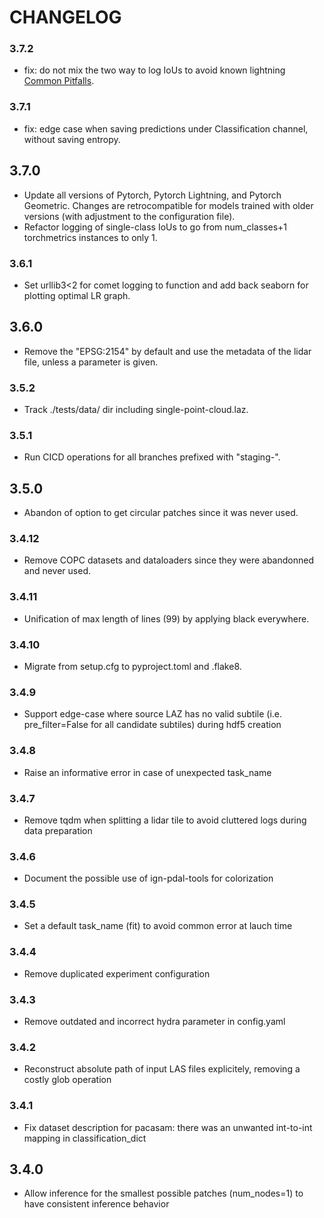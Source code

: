 # CHANGELOG

### 3.7.2
- fix: do not mix the two way to log IoUs to avoid known lightning [Common Pitfalls](https://lightning.ai/docs/torchmetrics/stable/pages/lightning.html#common-pitfalls).

### 3.7.1
- fix: edge case when saving predictions under Classification channel, without saving entropy.

## 3.7.0
- Update all versions of Pytorch, Pytorch Lightning, and Pytorch Geometric.
  Changes are retrocompatible for models trained with older versions (with adjustment to the configuration file). 
- Refactor logging of single-class IoUs to go from num_classes+1 torchmetrics instances to only 1.

### 3.6.1
- Set urllib3<2 for comet logging to function and add back seaborn for plotting optimal LR graph.

## 3.6.0
- Remove the "EPSG:2154" by default and use the metadata of the lidar file, unless a parameter is given.

### 3.5.2
- Track ./tests/data/ dir including single-point-cloud.laz.

### 3.5.1
- Run CICD operations for all branches prefixed with "staging-".

## 3.5.0
- Abandon of option to get circular patches since it was never used.

### 3.4.12
- Remove COPC datasets and dataloaders since they were abandonned and never used.

### 3.4.11
- Unification of max length of lines (99) by applying black everywhere.

### 3.4.10
- Migrate from setup.cfg to pyproject.toml and .flake8.

### 3.4.9
- Support edge-case where source LAZ has no valid subtile (i.e. pre_filter=False for all candidate subtiles) during hdf5 creation

### 3.4.8
- Raise an informative error in case of unexpected task_name

### 3.4.7
- Remove tqdm when splitting a lidar tile to avoid cluttered logs during data preparation

### 3.4.6
- Document the possible use of ign-pdal-tools for colorization

### 3.4.5
- Set a default task_name (fit) to avoid common error at lauch time

### 3.4.4
- Remove duplicated experiment configuration

### 3.4.3
- Remove outdated and incorrect hydra parameter in config.yaml

### 3.4.2
- Reconstruct absolute path of input LAS files explicitely, removing a costly glob operation

### 3.4.1
- Fix dataset description for pacasam: there was an unwanted int-to-int mapping in classification_dict

## 3.4.0
- Allow inference for the smallest possible patches (num_nodes=1) to have consistent inference behavior 
